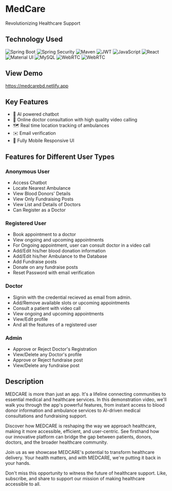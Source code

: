 # MedCare

Revolutionizing Healthcare Support

## Technology Used

![Spring Boot](https://img.shields.io/badge/spring%20boot-%236DB33F.svg?style=for-the-badge&logo=springboot&logoColor=white)
![Spring Security](https://img.shields.io/badge/spring%20security-%236DB3FF.svg?style=for-the-badge&logo=springsecurity&logoColor=white)
![Maven](https://img.shields.io/badge/apache_maven-C71A36?style=for-the-badge&logo=apachemaven&logoColor=white)
![JWT](https://img.shields.io/badge/JWT-black?style=for-the-badge&logo=JSON%20web%20tokens)
![JavaScript](https://img.shields.io/badge/JavaScript-ffff00?style=for-the-badge&logo=javascript&logoColor=black)
![React](https://img.shields.io/badge/react-%2320232a.svg?style=for-the-badge&logo=react&logoColor=%2361DAFB)
![Material UI](https://img.shields.io/badge/Material%20UI-007FFF?style=for-the-badge&logo=mui&logoColor=white)
![MySQL](https://img.shields.io/badge/MySQL-F80000?style=for-the-badge&logo=mysql&logoColor=white)
![WebRTC](https://img.shields.io/badge/webrtc-F811aa?style=for-the-badge&logo=webrtc&logoColor=black)
![WebRTC](https://img.shields.io/badge/firebase-aaf03?style=for-the-badge&logo=firebase&logoColor=white)

<!-- ## Video

[![Youtube Video](database/images/Video%20Thumbnail.jpg)](https://youtu.be/CF-wFOkN4pM?si=2IIxt51tByt4aLNL) -->

## View Demo

https://medcarebd.netlify.app

## Key Features

- 🤖 AI powered chatbot
- 🎦 Online doctor consultation with high quality video calling
- 🗺️ Real time location tracking of ambulances
- ✉️ Email verification
- 📱 Fully Mobile Responsive UI

## Features for Different User Types

### Anonymous User

- Access Chatbot
- Locate Nearest Ambulance
- View Blood Donors' Details
- View Only Fundraising Posts
- View List and Details of Doctors
- Can Register as a Doctor

### Registered User

- Book appointment to a doctor
- View ongoing and upcoming appointments
- For Ongoing appointment, user can consult doctor in a video call
- Add/Edit his/her blood donation information
- Add/Edit his/her Ambulance to the Database
- Add Fundraise posts
- Donate on any fundraise posts
- Reset Password with email verification

### Doctor

- Signin with the credential recieved as email from admin.
- Add/Remove available slots or upcoming appointments
- Consult a patient with video call
- View ongoing and upcoming appointments
- View/Edit profile
- And all the features of a registered user

### Admin

- Approve or Reject Doctor's Registration
- View/Delete any Doctor's profile
- Approve or Reject fundraise post
- View/Delete any fundraise post

## Description

MEDCARE is more than just an app. It's a lifeline connecting communities to essential medical and healthcare services. In this demonstration video, we'll walk you through the app's powerful features, from instant access to blood donor information and ambulance services to AI-driven medical consultations and fundraising support.

Discover how MEDCARE is reshaping the way we approach healthcare, making it more accessible, efficient, and user-centric. See firsthand how our innovative platform can bridge the gap between patients, donors, doctors, and the broader healthcare community.

Join us as we showcase MEDCARE's potential to transform healthcare delivery. Your health matters, and with MEDCARE, we're putting it back in your hands.

Don't miss this opportunity to witness the future of healthcare support. Like, subscribe, and share to support our mission of making healthcare accessible to all.
